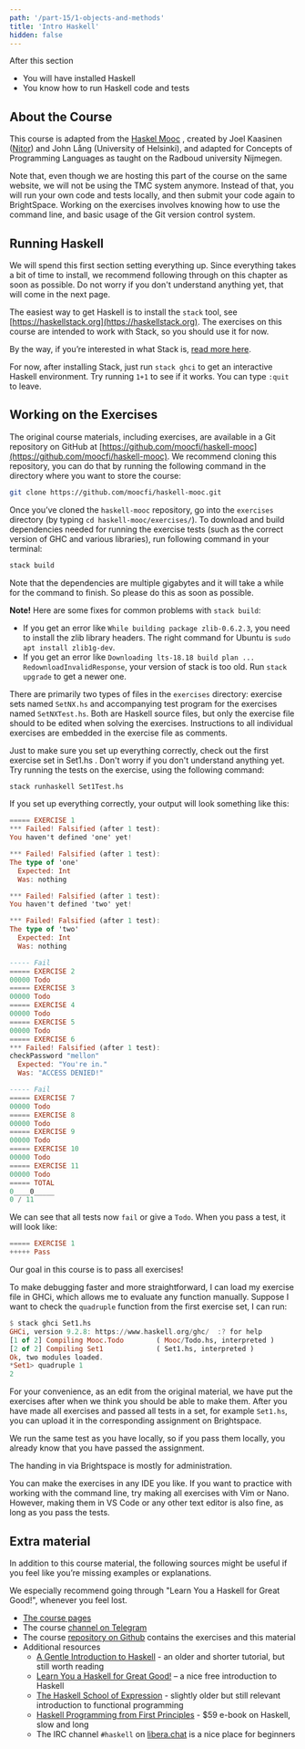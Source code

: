 ```yaml
---
path: '/part-15/1-objects-and-methods'
title: 'Intro Haskell'
hidden: false
---
```


<text-box variant='learningObjectives' name="Learning objectives">

After this section

- You will have installed Haskell
- You know how to run Haskell code and tests

</text-box>


About the Course
--------------------

This course is adapted from the [Haskel Mooc](https://haskell.mooc.fi/part1) , created by Joel Kaasinen ([Nitor](https://nitor.com/en)) and John Lång (University of Helsinki), and adapted for Concepts of Programming Languages as taught on the Radboud university Nijmegen.

Note that, even though we are hosting this part of the course on the same website, we will not be using the TMC system anymore. Instead of that, you will run your own code and tests locally, and then submit your code again to BrightSpace. Working on the exercises involves knowing how to use the command line, and basic usage of the Git version control system.


Running Haskell
-------------------

We will spend this first section setting everything up. Since everything takes a bit of time to install, we recommend following through on this chapter as soon as possible. Do not worry if you don't understand anything yet, that will come in the next page.

The easiest way to get Haskell is to install the `stack` tool, see [https://haskellstack.org](https://haskellstack.org). The exercises on this course are intended to work with Stack, so you should use it for now.

By the way, if you’re interested in what Stack is, [read more here](https://docs.haskellstack.org/en/stable/faq/).

For now, after installing Stack, just run `stack ghci` to get an interactive Haskell environment.
Try running `1+1` to see if it works. You can type `:quit` to leave.


Working on the Exercises
---------------------

The original course materials, including exercises, are available in a Git repository on GitHub at [https://github.com/moocfi/haskell-mooc](https://github.com/moocfi/haskell-mooc). We recommend cloning this repository, you can do that by running the following command in the directory where you want to store the course:

```bash
git clone https://github.com/moocfi/haskell-mooc.git
```

Once you’ve cloned the `haskell-mooc` repository, go into the `exercises` directory (by typing `cd haskell-mooc/exercises/`). To download and build dependencies needed for running the exercise tests (such as the correct version of GHC and various libraries), run following command in your terminal:

```Bash
stack build
```
Note that the dependencies are multiple gigabytes and it will take a while for the command to finish. So please do this as soon as possible.

**Note!** Here are some fixes for common problems with `stack build`:

*   If you get an error like `While building package zlib-0.6.2.3`, you need to install the zlib library headers. The right command for Ubuntu is `sudo apt install zlib1g-dev`.
*   If you get an error like `Downloading lts-18.18 build plan ... RedownloadInvalidResponse`, your version of stack is too old. Run `stack upgrade` to get a newer one.


There are primarily two types of files in the `exercises` directory: exercise sets named `SetNX.hs` and accompanying test program for the exercises named `SetNXTest.hs`. Both are Haskell source files, but only the exercise file should to be edited when solving the exercises. Instructions to all individual exercises are embedded in the exercise file as comments.

Just to make sure you set up everything correctly, check out the first exercise set in Set1.hs . Don't worry if you don't understand anything yet.
Try running the tests on the exercise, using the following command:

```Bash
stack runhaskell Set1Test.hs
```

If you set up everything correctly, your output will look something like this:
```Haskell
===== EXERCISE 1
*** Failed! Falsified (after 1 test):
You haven't defined 'one' yet!

*** Failed! Falsified (after 1 test):
The type of 'one'
  Expected: Int
  Was: nothing

*** Failed! Falsified (after 1 test):
You haven't defined 'two' yet!

*** Failed! Falsified (after 1 test):
The type of 'two'
  Expected: Int
  Was: nothing

----- Fail
===== EXERCISE 2
00000 Todo
===== EXERCISE 3
00000 Todo
===== EXERCISE 4
00000 Todo
===== EXERCISE 5
00000 Todo
===== EXERCISE 6
*** Failed! Falsified (after 1 test):
checkPassword "mellon"
  Expected: "You're in."
  Was: "ACCESS DENIED!"

----- Fail
===== EXERCISE 7
00000 Todo
===== EXERCISE 8
00000 Todo
===== EXERCISE 9
00000 Todo
===== EXERCISE 10
00000 Todo
===== EXERCISE 11
00000 Todo
===== TOTAL
0____0_____
0 / 11
```
We can see that all tests now `fail` or give a `Todo`. When you pass a test, it will look like:

```Haskell
===== EXERCISE 1
+++++ Pass
```
Our goal in this course is to pass all exercises!


To make debugging faster and more straightforward, I can load my exercise file in GHCi, which allows me to evaluate any function manually. Suppose I want to check the `quadruple` function from the first exercise set, I can run:

```Haskell
$ stack ghci Set1.hs
GHCi, version 9.2.8: https://www.haskell.org/ghc/  :? for help
[1 of 2] Compiling Mooc.Todo        ( Mooc/Todo.hs, interpreted )
[2 of 2] Compiling Set1             ( Set1.hs, interpreted )
Ok, two modules loaded.
*Set1> quadruple 1
2
```


For your convenience, as an edit from the original material, we have put the exercises after when we think you should be able to make them.
After you have made all exercises and passed all tests in a set, for example `Set1.hs`, you can upload it in the corresponding assignment on Brightspace.

We run the same test as you have locally, so if you pass them locally, you already know that you have passed the assignment.

The handing in via Brightspace is mostly for administration.

You can make the exercises in any IDE you like. If you want to practice with working with the command line, try making all exercises with Vim or Nano. However, making them in VS Code or any other text editor is also fine, as long as you pass the tests.



Extra material
--------------

In addition to this course material, the following sources might be useful if you feel like you’re missing examples or explanations.

We especially recommend going through "Learn You a Haskell for Great Good!", whenever you feel lost.

*   [The course pages](https://haskell.mooc.fi)
*   The course [channel on Telegram](https://t.me/haskell_mooc_fi)
*   The course [repository on Github](https://github.com/moocfi/haskell-mooc) contains the exercises and this material
*   Additional resources
    *   [A Gentle Introduction to Haskell](https://www.haskell.org/tutorial/) - an older and shorter tutorial, but still worth reading
    *   [Learn You a Haskell for Great Good!](http://learnyouahaskell.com/chapters) – a nice free introduction to Haskell
    *   [The Haskell School of Expression](https://www.cs.yale.edu/homes/hudak/SOE/index.htm) - slightly older but still relevant introduction to functional programming
    *   [Haskell Programming from First Principles](https://haskellbook.com/) - $59 e-book on Haskell, slow and long
    *   The IRC channel `#haskell` on [libera.chat](https://libera.chat/) is a nice place for beginners
